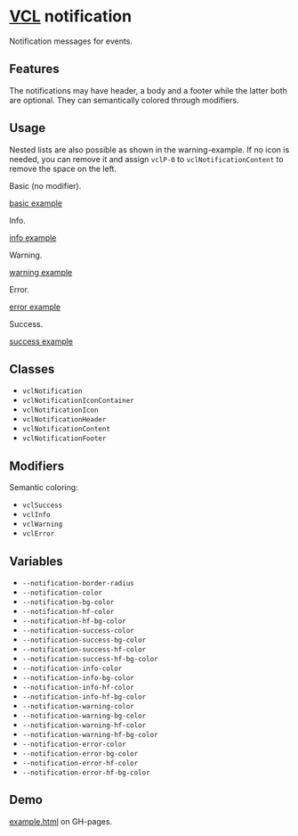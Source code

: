 # [VCL](https://vcl.github.io/) notification

Notification messages for events.

## Features

The notifications may have header, a body and a footer while
the latter both are optional. They can semantically colored through
modifiers.

## Usage

Nested lists are also possible as shown in the warning-example.
If no icon is needed, you can remove it and assign `vclP-0`
to `vclNotificationContent` to remove the space on the left.

Basic (no modifier).

[basic example](/demo/example-basic.html)

Info.

[info example](/demo/example-info.html)

Warning.

[warning example](/demo/example-warning.html)

Error.

[error example](/demo/example-error.html)

Success.

[success example](/demo/example-success.html)

## Classes

- `vclNotification`
- `vclNotificationIconContainer`
- `vclNotificationIcon`
- `vclNotificationHeader`
- `vclNotificationContent`
- `vclNotificationFooter`

## Modifiers

Semantic coloring:

- `vclSuccess`
- `vclInfo`
- `vclWarning`
- `vclError`

## Variables

- `--notification-border-radius`
- `--notification-color`
- `--notification-bg-color`
- `--notification-hf-color`
- `--notification-hf-bg-color`
- `--notification-success-color`
- `--notification-success-bg-color`
- `--notification-success-hf-color`
- `--notification-success-hf-bg-color`
- `--notification-info-color`
- `--notification-info-bg-color`
- `--notification-info-hf-color`
- `--notification-info-hf-bg-color`
- `--notification-warning-color`
- `--notification-warning-bg-color`
- `--notification-warning-hf-color`
- `--notification-warning-hf-bg-color`
- `--notification-error-color`
- `--notification-error-bg-color`
- `--notification-error-hf-color`
- `--notification-error-hf-bg-color`

## Demo

[example.html](/demo/example.html) on GH-pages.
